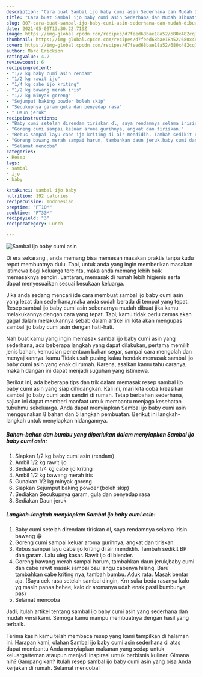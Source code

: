 ```yaml
---
description: "Cara buat Sambal ijo baby cumi asin Sederhana dan Mudah Dibuat"
title: "Cara buat Sambal ijo baby cumi asin Sederhana dan Mudah Dibuat"
slug: 807-cara-buat-sambal-ijo-baby-cumi-asin-sederhana-dan-mudah-dibuat
date: 2021-05-09T13:30:22.719Z
image: https://img-global.cpcdn.com/recipes/d7feed68bae18a52/680x482cq70/sambal-ijo-baby-cumi-asin-foto-resep-utama.jpg
thumbnail: https://img-global.cpcdn.com/recipes/d7feed68bae18a52/680x482cq70/sambal-ijo-baby-cumi-asin-foto-resep-utama.jpg
cover: https://img-global.cpcdn.com/recipes/d7feed68bae18a52/680x482cq70/sambal-ijo-baby-cumi-asin-foto-resep-utama.jpg
author: Marc Erickson
ratingvalue: 4.7
reviewcount: 6
recipeingredient:
- "1/2 kg baby cumi asin rendam"
- "1/2 kg rawit ijo"
- "1/4 kg cabe ijo kriting"
- "1/2 kg bawang merah iris"
- "1/2 kg minyak goreng"
- "Sejumput baking powder boleh skip"
- "Secukupnya garam gula dan penyedap rasa"
- " Daun jeruk"
recipeinstructions:
- "Baby cumi setelah direndam tiriskan dl, saya rendamnya selama irisin bawang 😁"
- "Goreng cumi sampai keluar aroma gurihnya, angkat dan tiriskan."
- "Rebus sampai layu cabe ijo kriting di air mendidih. Tambah sedikit BP dan garam. Lalu uleg kasar. Rawit ijo di blender."
- "Goreng bawang merah sampai harum, tambahkan daun jeruk,baby cumi dan cabe rawit masak sampai bau langu cabenya hilang. Baru tambahkan cabe kriting nya, tambah bumbu. Aduk rata. Masak bentar aja. (Saya cek rasa setelah sambal dingin, Krn suka beda rasanya kalo yg masih panas hehee, kalo dr aromanya udah enak pasti bumbunya pas)"
- "Selamat mencoba"
categories:
- Resep
tags:
- sambal
- ijo
- baby

katakunci: sambal ijo baby 
nutrition: 192 calories
recipecuisine: Indonesian
preptime: "PT10M"
cooktime: "PT33M"
recipeyield: "3"
recipecategory: Lunch

---
```



![Sambal ijo baby cumi asin](https://img-global.cpcdn.com/recipes/d7feed68bae18a52/680x482cq70/sambal-ijo-baby-cumi-asin-foto-resep-utama.jpg)

Di era  sekarang , anda memang bisa memesan masakan praktis tanpa kudu repot membuatnya dulu. Tapi, untuk anda yang ingin memberikan masakan istimewa bagi keluarga tercinta, maka anda memang lebih baik memasaknya sendiri. Lantaran, memasak di rumah lebih higienis serta dapat menyesuaikan sesuai kesukaan keluarga.

Jika anda sedang mencari ide cara membuat sambal ijo baby cumi asin yang lezat dan sederhana,maka anda sudah berada di tempat yang tepat. Resep sambal ijo baby cumi asin  sebenarnya mudah dibuat jika kamu melakukannya dengan cara yang tepat. Tapi, kamu tidak perlu cemas akan gagal dalam melakukannya 
sebab dalam artikel ini kita akan mengupas sambal ijo baby cumi asin dengan hati-hati.  



Nah buat kamu yang ingin memasak sambal ijo baby cumi asin yang sederhana, ada beberapa langkah yang dapat dilakukan, pertama memilih jenis bahan, kemudian penentuan bahan segar, sampai cara mengolah dan menyajikannya. kamu Tidak usah pusing kalau hendak memasak sambal ijo baby cumi asin yang enak di rumah. Karena, asalkan kamu  tahu caranya, maka hidangan ini dapat menjadi suguhan yang istimewa.

Berikut ini, ada beberapa tips dan trik dalam memasak resep sambal ijo baby cumi asin yang siap dihidangkan. Kali ini, mari kita coba kreasikan sambal ijo baby cumi asin sendiri di rumah. Tetap berbahan sederhana, sajian ini dapat memberi manfaat untuk membantu menjaga kesehatan tubuhmu sekeluarga. Anda dapat menyiapkan Sambal ijo baby cumi asin menggunakan 8 bahan dan 5 langkah pembuatan. Berikut ini langkah-langkah untuk menyiapkan hidangannya.

<!--inarticleads1-->

##### Bahan-bahan dan bumbu yang diperlukan dalam menyiapkan Sambal ijo baby cumi asin:

1. Siapkan 1/2 kg baby cumi asin (rendam)
1. Ambil 1/2 kg rawit ijo
1. Sediakan 1/4 kg cabe ijo kriting
1. Ambil 1/2 kg bawang merah iris
1. Gunakan 1/2 kg minyak goreng
1. Siapkan Sejumput baking powder (boleh skip)
1. Sediakan Secukupnya garam, gula dan penyedap rasa
1. Sediakan  Daun jeruk




<!--inarticleads2-->

##### Langkah-langkah menyiapkan Sambal ijo baby cumi asin:

1. Baby cumi setelah direndam tiriskan dl, saya rendamnya selama irisin bawang 😁
1. Goreng cumi sampai keluar aroma gurihnya, angkat dan tiriskan.
1. Rebus sampai layu cabe ijo kriting di air mendidih. Tambah sedikit BP dan garam. Lalu uleg kasar. Rawit ijo di blender.
1. Goreng bawang merah sampai harum, tambahkan daun jeruk,baby cumi dan cabe rawit masak sampai bau langu cabenya hilang. Baru tambahkan cabe kriting nya, tambah bumbu. Aduk rata. Masak bentar aja. (Saya cek rasa setelah sambal dingin, Krn suka beda rasanya kalo yg masih panas hehee, kalo dr aromanya udah enak pasti bumbunya pas)
1. Selamat mencoba




Jadi, itulah artikel tentang  sambal ijo baby cumi asin  yang sederhana dan mudah versi kami. Semoga kamu mampu membuatnya dengan hasil yang terbaik. 

Terima kasih kamu telah membaca resep yang kami tampilkan di halaman ini. Harapan kami, olahan  Sambal ijo baby cumi asin sederhana di atas dapat membantu Anda menyiapkan makanan yang sedap untuk keluarga/teman ataupun menjadi inspirasi untuk berbisnis kuliner. Gimana nih? Gampang kan? Itulah resep sambal ijo baby cumi asin yang bisa Anda kerjakan di rumah. Selamat mencoba!

